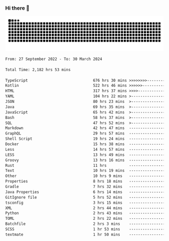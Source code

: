 ### Hi there 👋

<picture>
  <source media="(prefers-color-scheme: dark)" srcset="https://raw.githubusercontent.com/heyline/heyline/output/github-contribution-grid-snake-dark.svg">
  <source media="(prefers-color-scheme: light)" srcset="https://raw.githubusercontent.com/heyline/heyline/output/github-contribution-grid-snake.svg">
  <img alt="github contribution grid snake animation" src="https://raw.githubusercontent.com/heyline/heyline/output/github-contribution-grid-snake.svg">
</picture>

<!--START_SECTION:waka-->

```txt
From: 27 September 2022 - To: 30 March 2024

Total Time: 2,182 hrs 53 mins

TypeScript                             676 hrs 30 mins >>>>>>>>-----------------   30.99 %
Kotlin                                 522 hrs 46 mins >>>>>>-------------------   23.95 %
HTML                                   317 hrs 37 mins >>>>---------------------   14.55 %
YAML                                   104 hrs 22 mins >------------------------   04.78 %
JSON                                   80 hrs 23 mins  >------------------------   03.68 %
Java                                   69 hrs 35 mins  >------------------------   03.19 %
JavaScript                             65 hrs 42 mins  >------------------------   03.01 %
Bash                                   58 hrs 37 mins  >------------------------   02.69 %
SQL                                    47 hrs 52 mins  >------------------------   02.19 %
Markdown                               42 hrs 47 mins  -------------------------   01.96 %
GraphQL                                29 hrs 57 mins  -------------------------   01.37 %
Shell Script                           19 hrs 24 mins  -------------------------   00.89 %
Docker                                 15 hrs 38 mins  -------------------------   00.72 %
Less                                   14 hrs 57 mins  -------------------------   00.69 %
LESS                                   13 hrs 49 mins  -------------------------   00.63 %
Groovy                                 13 hrs 16 mins  -------------------------   00.61 %
Rust                                   11 hrs          -------------------------   00.50 %
Text                                   10 hrs 19 mins  -------------------------   00.47 %
Other                                  10 hrs 9 mins   -------------------------   00.47 %
Properties                             8 hrs 18 mins   -------------------------   00.38 %
Gradle                                 7 hrs 32 mins   -------------------------   00.35 %
Java Properties                        6 hrs 14 mins   -------------------------   00.29 %
GitIgnore file                         5 hrs 52 mins   -------------------------   00.27 %
tsconfig                               3 hrs 15 mins   -------------------------   00.15 %
XML                                    2 hrs 44 mins   -------------------------   00.13 %
Python                                 2 hrs 43 mins   -------------------------   00.13 %
TOML                                   2 hrs 22 mins   -------------------------   00.11 %
Batchfile                              2 hrs 3 mins    -------------------------   00.09 %
SCSS                                   1 hr 53 mins    -------------------------   00.09 %
textmate                               1 hr 50 mins    -------------------------   00.08 %
```

<!--END_SECTION:waka-->

